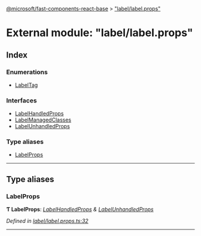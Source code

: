 [@microsoft/fast-components-react-base](../README.md) > ["label/label.props"](../modules/_label_label_props_.md)

# External module: "label/label.props"

## Index

### Enumerations

* [LabelTag](../enums/_label_label_props_.labeltag.md)

### Interfaces

* [LabelHandledProps](../interfaces/_label_label_props_.labelhandledprops.md)
* [LabelManagedClasses](../interfaces/_label_label_props_.labelmanagedclasses.md)
* [LabelUnhandledProps](../interfaces/_label_label_props_.labelunhandledprops.md)

### Type aliases

* [LabelProps](_label_label_props_.md#labelprops)

---

## Type aliases

<a id="labelprops"></a>

###  LabelProps

**Ƭ LabelProps**: *[LabelHandledProps](../interfaces/_label_label_props_.labelhandledprops.md) & [LabelUnhandledProps](../interfaces/_label_label_props_.labelunhandledprops.md)*

*Defined in [label/label.props.ts:32](https://github.com/Microsoft/fast-dna/blob/164dd3ca/packages/fast-components-react-base/src/label/label.props.ts#L32)*

___

